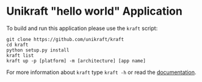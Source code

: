 # Unikraft "hello world" Application

To build and run this application please use the `kraft` script:

    git clone https://github.com/unikraft/kraft
    cd kraft
    python setup.py install
	kraft list
    kraft up -p [platform] -m [architecture] [app name]

For more information about `kraft` type ```kraft -h``` or read the
[documentation](http://docs.unikraft.org).
